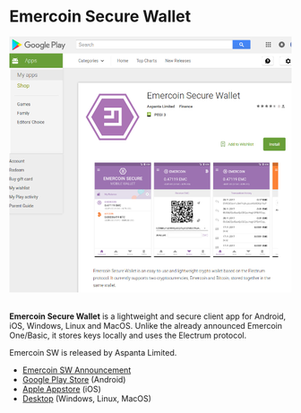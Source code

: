 # Emercoin Secure Wallet

<div style="boxOverflow"><img src="/images/EmercoinSW_Wallet.png" width="512" alt="Emercoin SW on Google Play"></div><br>

<strong>Emercoin Secure Wallet</strong> is a lightweight and secure client app for Android, iOS, Windows, Linux and MacOS. Unlike the already announced Emercoin One/Basic, it
stores keys locally and uses the Electrum protocol.

Emercoin SW is released by Aspanta Limited.

-   [Emercoin SW
    Announcement](https://medium.com/@emer.tech/emercoin-secure-wallet-1-0-53454d8cfca1)
-   [Google Play
    Store](https://play.google.com/store/apps/details?id=com.aspanta.emcsec) (Android)
-   [Apple Appstore](https://itunes.apple.com/us/app/emercoin-secure-wallet/id1273529858) (iOS)
-   [Desktop](https://download.emercoin.com/apps/EmcSec/latest) (Windows, Linux, MacOS)

